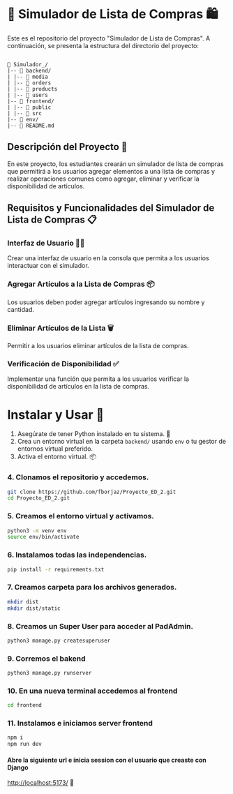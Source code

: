 # 🛒 Simulador de Lista de Compras 🛍

Este es el repositorio del proyecto "Simulador de Lista de Compras". A continuación, se presenta la estructura del directorio del proyecto:

```text

📂 Simulador_/
|-- 📁 backend/
| |-- 📁 media
| |-- 📁 orders
| |-- 📁 products
| |-- 📁 users
|-- 📁 frontend/
| |-- 📁 public
| |-- 📁 src
|-- 📁 env/
|-- 📓 README.md

```


## Descripción del Proyecto 📝

En este proyecto, los estudiantes crearán un simulador de lista de compras que permitirá a los usuarios agregar elementos a una lista de compras y realizar operaciones comunes como agregar, eliminar y verificar la disponibilidad de artículos.

## Requisitos y Funcionalidades del Simulador de Lista de Compras 📋

### Interfaz de Usuario 👩‍💻

Crear una interfaz de usuario en la consola que permita a los usuarios interactuar con el simulador.

### Agregar Artículos a la Lista de Compras 📦

Los usuarios deben poder agregar artículos ingresando su nombre y cantidad.

### Eliminar Artículos de la Lista 🗑️

Permitir a los usuarios eliminar artículos de la lista de compras.

### Verificación de Disponibilidad ✅

Implementar una función que permita a los usuarios verificar la disponibilidad de artículos en la lista de compras.

# Instalar y Usar 🚀

1. Asegúrate de tener Python instalado en tu sistema. 🐍
2. Crea un entorno virtual en la carpeta `backend/` usando `env` o tu gestor de entornos virtual preferido.
3. Activa el entorno virtual. 📦

### 4. Clonamos el repositorio  y accedemos.
```bash
git clone https://github.com/fborjaz/Proyecto_ED_2.git
cd Proyecto_ED_2.git
```

### 5. Creamos el entorno virtual y activamos.
```bash
python3 -m venv env
source env/bin/activate
```

### 6. Instalamos todas las independencias.
```bash
pip install -r requirements.txt
```

### 7. Creamos carpeta para los archivos generados.
```bash
mkdir dist
mkdir dist/static
```

### 8. Creamos un Super User para acceder al PadAdmin.
```bash
python3 manage.py createsuperuser
```

### 9. Corremos el bakend
```bash
python3 manage.py runserver
```

### 10. En una nueva terminal accedemos al frontend
```bash
cd frontend
```
### 11. Instalamos e iniciamos server frontend
```bash
npm i
npm run dev
```

#### Abre la siguiente url e inicia session con el usuario que creaste con Django
<a href="http://localhost:5173/">http://localhost:5173/</a> 🌟
